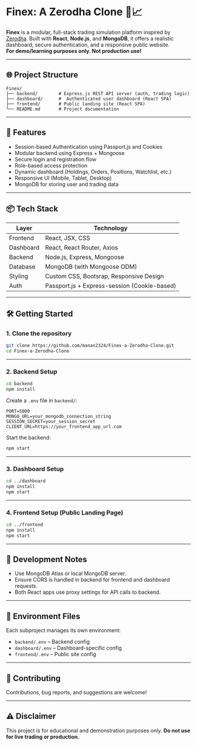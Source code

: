 # Finex: A Zerodha Clone 🧾📈

**Finex** is a modular, full-stack trading simulation platform inspired by [Zerodha](https://zerodha.com/). Built with **React**, **Node.js**, and **MongoDB**, it offers a realistic dashboard, secure authentication, and a responsive public website.  
**For demo/learning purposes only. Not production use!**

---

## 🌐 Project Structure

```
Finex/
├── backend/        # Express.js REST API server (auth, trading logic)
├── dashboard/      #  Authenticated user dashboard (React SPA)
├── frontend/       # Public landing site (React SPA)
└── README.md       # Project documentation
```

---

## 🚀 Features

- Session-based Authentication using Passport.js and Cookies
- Modular backend using Express + Mongoose
- Secure login and registration flow
- Role-based access protection
- Dynamic dashboard (Holdings, Orders, Positions, Watchlist, etc.)
- Responsive UI (Mobile, Tablet, Desktop)
- MongoDB for storing user and trading data

---

## 📦 Tech Stack

| Layer      | Technology                                 |
|------------|--------------------------------------------|
| Frontend   | React, JSX, CSS                            |
| Dashboard  | React, React Router, Axios                 |
| Backend    | Node.js, Express, Mongoose                 |
| Database   | MongoDB (with Mongoose ODM)                |
| Styling    | Custom CSS, Bootsrap, Responsive Design    |
| Auth       | Passport.js + Express-session (Cookie-based) |

---

## 🛠️ Getting Started

### 1. Clone the repository

```bash
git clone https://github.com/manan2324/Finex-a-Zerodha-Clone.git
cd Finex-a-Zerodha-Clone
```

---

### 2. Backend Setup

```bash
cd backend
npm install
```

Create a `.env` file in `backend/`:

```env
PORT=5000
MONGO_URL=your_mongodb_connection_string
SESSION_SECRET=your_session_secret
CLIENT_URL=https://your_frontend_app_url.com
```

Start the backend:

```bash
npm start
```

---

### 3. Dashboard Setup

```bash
cd ../dashboard
npm install
npm start
```

---

### 4. Frontend Setup (Public Landing Page)

```bash
cd ../frontend
npm install
npm start
```

---

## 🧪 Development Notes

- Use MongoDB Atlas or local MongoDB server.
- Ensure CORS is handled in backend for frontend and dashboard requests.
- Both React apps use proxy settings for API calls to backend.

---

## 📁 Environment Files

Each subproject manages its own environment:

- `backend/.env` – Backend config
- `dashboard/.env` – Dashboard-specific config
- `frontend/.env` – Public site config

---

## 🤝 Contributing

Contributions, bug reports, and suggestions are welcome! 

---

## ⚠️ Disclaimer

This project is for educational and demonstration purposes only. **Do not use for live trading or production.**
